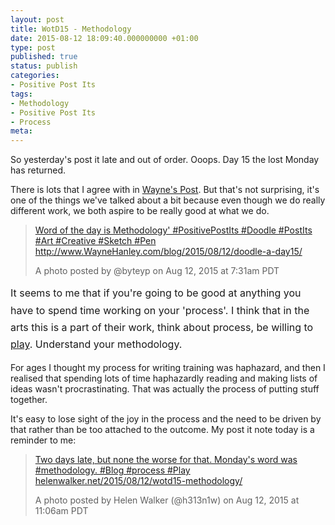 ```yaml
---
layout: post
title: WotD15 - Methodology
date: 2015-08-12 18:09:40.000000000 +01:00
type: post
published: true
status: publish
categories:
- Positive Post Its
tags:
- Methodology
- Positive Post Its
- Process
meta:
---
```

<p>So yesterday's post it late and out of order. Ooops. Day 15 the lost Monday has returned.</p>
<p>There is lots that I agree with in <a title="Wayne on Methodology" href="http://waynehanley.com/blog/2015/08/12/doodle-a-day-day-15/" target="_blank">Wayne's Post</a>. But that's not surprising, it's one of the things we've talked about a bit because even though we do really different work, we both aspire to be really good at what we do.</p>
<blockquote class="instagram-media" data-instgrm-captioned="" data-instgrm-version="4">
<div>
<div></div>
<p><a href="https://instagram.com/p/6SWjvvOqOz/" target="_top">Word of the day is Methodology' #PositivePostIts #Doodle #PostIts #Art #Creative #Sketch #Pen http://www.WayneHanley.com/blog/2015/08/12/doodle-a-day15/</a></p>
<p>A photo posted by @byteyp on <time datetime="2015-08-12T14:31:20+00:00">Aug 12, 2015 at 7:31am PDT</time></p>
</div>
</blockquote>
<p><span style="line-height: 1.714285714; font-size: 1rem;"><script src="//platform.instagram.com/en_US/embeds.js" async="" defer="defer"></script>It seems to me that if you're going to be good at anything you have to spend time working on your 'process'. I think that in the arts this is a part of their work, think about process, be willing to </span><a style="line-height: 1.714285714; font-size: 1rem;" title="WotD9 – Play" href="http://helenwalker.net/2015/08/04/wotd9-play/" target="_blank">play</a><span style="line-height: 1.714285714; font-size: 1rem;">. Understand your methodology.</span></p>
<p>For ages I thought my process for writing training was haphazard, and then I realised that spending lots of time haphazardly reading and making lists of ideas wasn't procrastinating. That was actually the process of putting stuff together.</p>
<p>It's easy to lose sight of the joy in the process and the need to be driven by that rather than be too attached to the outcome. My post it note today is a reminder to me: </p>
<blockquote class="instagram-media" data-instgrm-captioned="" data-instgrm-version="4">
<div>
<div></div>
<p><a href="https://instagram.com/p/6SvLoHiHm4/" target="_top">Two days late, but none the worse for that. Monday's word was #methodology. #Blog #process #Play helenwalker.net/2015/08/12/wotd15-methodology/</a></p>
<p>A photo posted by Helen Walker (@h313n1w) on <time datetime="2015-08-12T18:06:29+00:00">Aug 12, 2015 at 11:06am PDT</time>
</div>
</blockquote>
<p><script src="//platform.instagram.com/en_US/embeds.js" async="" defer="defer"></script></p>
